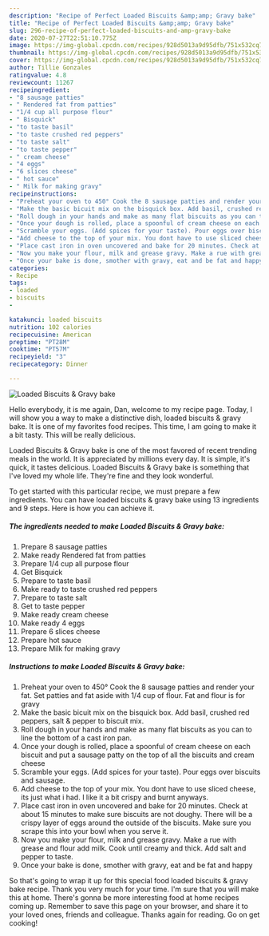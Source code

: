 ```yaml
---
description: "Recipe of Perfect Loaded Biscuits &amp;amp; Gravy bake"
title: "Recipe of Perfect Loaded Biscuits &amp;amp; Gravy bake"
slug: 296-recipe-of-perfect-loaded-biscuits-and-amp-gravy-bake
date: 2020-07-27T22:51:10.775Z
image: https://img-global.cpcdn.com/recipes/928d5013a9d95dfb/751x532cq70/loaded-biscuits-gravy-bake-recipe-main-photo.jpg
thumbnail: https://img-global.cpcdn.com/recipes/928d5013a9d95dfb/751x532cq70/loaded-biscuits-gravy-bake-recipe-main-photo.jpg
cover: https://img-global.cpcdn.com/recipes/928d5013a9d95dfb/751x532cq70/loaded-biscuits-gravy-bake-recipe-main-photo.jpg
author: Tillie Gonzales
ratingvalue: 4.8
reviewcount: 11267
recipeingredient:
- "8 sausage patties"
- " Rendered fat from patties"
- "1/4 cup all purpose flour"
- " Bisquick"
- "to taste basil"
- "to taste crushed red peppers"
- "to taste salt"
- "to taste pepper"
- " cream cheese"
- "4 eggs"
- "6 slices cheese"
- " hot sauce"
- " Milk for making gravy"
recipeinstructions:
- "Preheat your oven to 450° Cook the 8 sausage patties and render your fat. Set patties and fat aside with 1/4 cup of flour. Fat and flour is for gravy"
- "Make the basic bicuit mix on the bisquick box. Add basil, crushed red peppers, salt &amp; pepper to biscuit mix."
- "Roll dough in your hands and make as many flat biscuits as you can to line the bottom of a cast iron pan."
- "Once your dough is rolled, place a spoonful of cream cheese on each biscuit and put a sausage patty on the top of all the biscuits and cream cheese"
- "Scramble your eggs. (Add spices for your taste). Pour eggs over biscuits and sausage."
- "Add cheese to the top of your mix. You dont have to use sliced cheese, its just what i had. I like it a bit crispy and burnt anyways."
- "Place cast iron in oven uncovered and bake for 20 minutes. Check at about 15 minutes to make sure biscuits are not doughy. There will be a crispy layer of eggs around the outside of the biscuits. Make sure you scrape this into your bowl when you serve it."
- "Now you make your flour, milk and grease gravy. Make a rue with grease and flour add milk. Cook until creamy and thick. Add salt and pepper to taste."
- "Once your bake is done, smother with gravy, eat and be fat and happy"
categories:
- Recipe
tags:
- loaded
- biscuits
- 

katakunci: loaded biscuits  
nutrition: 102 calories
recipecuisine: American
preptime: "PT28M"
cooktime: "PT57M"
recipeyield: "3"
recipecategory: Dinner

---
```



![Loaded Biscuits &amp; Gravy bake](https://img-global.cpcdn.com/recipes/928d5013a9d95dfb/751x532cq70/loaded-biscuits-gravy-bake-recipe-main-photo.jpg)

Hello everybody, it is me again, Dan, welcome to my recipe page. Today, I will show you a way to make a distinctive dish, loaded biscuits &amp; gravy bake. It is one of my favorites food recipes. This time, I am going to make it a bit tasty. This will be really delicious.



Loaded Biscuits &amp; Gravy bake is one of the most favored of recent trending meals in the world. It is appreciated by millions every day. It is simple, it's quick, it tastes delicious. Loaded Biscuits &amp; Gravy bake is something that I've loved my whole life. They're fine and they look wonderful.


To get started with this particular recipe, we must prepare a few ingredients. You can have loaded biscuits &amp; gravy bake using 13 ingredients and 9 steps. Here is how you can achieve it.

<!--inarticleads1-->

##### The ingredients needed to make Loaded Biscuits &amp; Gravy bake:

1. Prepare 8 sausage patties
1. Make ready  Rendered fat from patties
1. Prepare 1/4 cup all purpose flour
1. Get  Bisquick
1. Prepare to taste basil
1. Make ready to taste crushed red peppers
1. Prepare to taste salt
1. Get to taste pepper
1. Make ready  cream cheese
1. Make ready 4 eggs
1. Prepare 6 slices cheese
1. Prepare  hot sauce
1. Prepare  Milk for making gravy




<!--inarticleads2-->

##### Instructions to make Loaded Biscuits &amp; Gravy bake:

1. Preheat your oven to 450° Cook the 8 sausage patties and render your fat. Set patties and fat aside with 1/4 cup of flour. Fat and flour is for gravy
1. Make the basic bicuit mix on the bisquick box. Add basil, crushed red peppers, salt &amp; pepper to biscuit mix.
1. Roll dough in your hands and make as many flat biscuits as you can to line the bottom of a cast iron pan.
1. Once your dough is rolled, place a spoonful of cream cheese on each biscuit and put a sausage patty on the top of all the biscuits and cream cheese
1. Scramble your eggs. (Add spices for your taste). Pour eggs over biscuits and sausage.
1. Add cheese to the top of your mix. You dont have to use sliced cheese, its just what i had. I like it a bit crispy and burnt anyways.
1. Place cast iron in oven uncovered and bake for 20 minutes. Check at about 15 minutes to make sure biscuits are not doughy. There will be a crispy layer of eggs around the outside of the biscuits. Make sure you scrape this into your bowl when you serve it.
1. Now you make your flour, milk and grease gravy. Make a rue with grease and flour add milk. Cook until creamy and thick. Add salt and pepper to taste.
1. Once your bake is done, smother with gravy, eat and be fat and happy




So that's going to wrap it up for this special food loaded biscuits &amp; gravy bake recipe. Thank you very much for your time. I'm sure that you will make this at home. There's gonna be more interesting food at home recipes coming up. Remember to save this page on your browser, and share it to your loved ones, friends and colleague. Thanks again for reading. Go on get cooking!
